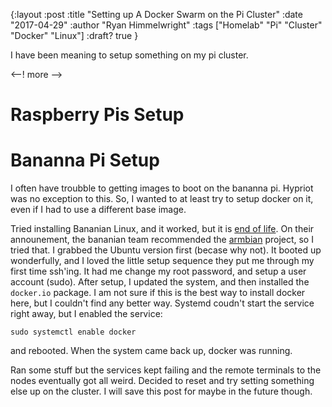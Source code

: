 
{:layout :post
:title  "Setting up A Docker Swarm on the Pi Cluster"
:date "2017-04-29"
:author "Ryan Himmelwright"
:tags ["Homelab" "Pi" "Cluster" "Docker" "Linux"]
:draft? true
}

I have been meaning to setup something on my pi cluster. 


<--! more -->

# Raspberry Pis Setup

# Bananna Pi Setup
I often have troubble to getting images to boot on the bananna pi. Hypriot was no exception to this. So, I wanted to at least try to setup docker on it, even if I had to use a different base image.

Tried installing Bananian Linux, and it worked, but it is [end of life](https://www.bananian.org/news#the_end_-_2017-04-02). On their announement, the bananian team recommended the [armbian](https://www.armbian.com) project, so I tried that. I grabbed the Ubuntu version first (becase why not). It booted up wonderfully, and I loved the little setup sequence they put me through my first time ssh'ing. It had me change my root password, and setup a user account (sudo). After setup, I updated the system, and then installed the `docker.io` package. I am not sure if this is the best way to install docker here, but I couldn't find any better way. Systemd coudn't start the service right away, but I enabled the service:

```
sudo systemctl enable docker
```

and rebooted. When the system came back up, docker was running.

Ran some stuff but the services kept failing and the remote terminals to the nodes eventually got all weird. Decided to reset and try setting something else up on the cluster. I will save this post for maybe in the future though.
